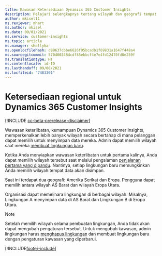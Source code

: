 ```yaml
---
title: Kawasan Ketersediaan Dynamics 365 Customer Insights
description: Pelajari selengkapnya tentang wilayah dan geografi tempat layanan disebarkan.
author: mkisel11
ms.reviewer: mhart
ms.author: mkisel
ms.date: 09/01/2021
ms.service: customer-insights
ms.topic: article
ms.manager: shellyha
ms.openlocfilehash: c89637cbbe6626f95bcadb1f69831a1647f448a4
ms.sourcegitcommit: 5704002484cdf85ebbcf4e7e4fd12470fd8e259f
ms.translationtype: HT
ms.contentlocale: id-ID
ms.lasthandoff: 09/08/2021
ms.locfileid: "7483301"
---
```

# <a name="regional-availability-for-dynamics-365-customer-insights"></a>Ketersediaan regional untuk Dynamics 365 Customer Insights

[!INCLUDE [cc-beta-prerelease-disclaimer](includes/cc-beta-prerelease-disclaimer.md)]

Wawasan keterlibatan, kemampuan Dynamics 365 Customer Insights, memperkenalkan lebih banyak wilayah secara bertahap di mana pelanggan dapat memilih untuk menyimpan data mereka. Admin dapat memilih wilayah saat mereka [membuat lingkungan baru](manage-environments-workspaces.md#create-an-environment). 

Ketika Anda menyiapkan wawasan keterlibatan untuk pertama kalinya, Anda dapat memilih wilayah tersebut saat melalui pengalaman [penjalanan pertama yang dipandu](quickstart.md). Nantinya, setiap lingkungan baru memungkinkan Anda memilih wilayah tempat data akan disimpan.

Saat ini terdapat dua geografi: Amerika Serikat dan Eropa. Pengguna dapat memilih antara wilayah AS Barat dan wilayah Eropa Utara.

Organisasi dapat memelihara lingkungan di berbagai wilayah. Misalnya, Lingkungan A menyimpan data di AS Barat dan Lingkungan B di Eropa Utara.

> [!NOTE]
> Setelah memilih wilayah selama pembuatan lingkungan, Anda tidak akan dapat mengubah pengaturan tersebut. Untuk mengubah kawasan, admin lingkungan harus [menghapus lingkungan](manage-environments-workspaces.md#delete-an-environment) dan membuat lingkungan baru dengan pengaturan kawasan yang diperbarui.


[!INCLUDE[footer-include](../includes/footer-banner.md)]
